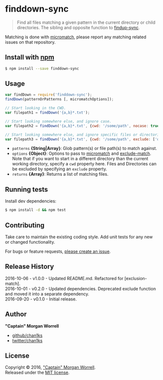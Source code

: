 # finddown-sync

> Find all files matching a given pattern in the current directory or child directories. The sibling and opposite function to [findup-sync].

Matching is done with [micromatch], please report any matching related issues on that repository.

## Install with [npm](npmjs.org)

```bash
$ npm install --save finddown-sync
```

## Usage

```js
var findDown = require('finddown-sync');
findDown(patternOrPatterns [, micromatchOptions]);

// Start looking in the CWD.
var filepath1 = findDown('{a,b}*.txt');

// Start looking somewhere else, and ignore case.
var filepath2 = findDown('{a,b}*.txt', {cwd: '/some/path', nocase: true});

// Start looking somewhere else, and ignore specific files or directories.
var filepath3 = findDown('{a,b}*.txt', {cwd: '/some/path', exclude: ['directory/', 'some.file']});
```

* `patterns` **{String|Array}**: Glob pattern(s) or file path(s) to match against.
* `options` **{Object}**: Options to pass to [micromatch] and [exclude-match]. Note that if you want to start in a different directory than the current working directory, specify a `cwd` property here. Files and Directories can be excluded by specifying an `exclude` property.
* `returns` **{Array}**: Returns a list of matching files.

## Running tests

Install dev dependencies:

```bash
$ npm install -d && npm test
```

## Contributing

Take care to maintain the existing coding style. Add unit tests for any new or changed functionality.

For bugs or feature requests, [please create an issue](https://github.com/chan1ks/finddown-sync/issues).

## Release History

2016-10-06 - v1.0.0 - Updated README.md. Refactored for [exclusion-match].  
2016-10-01 - v0.2.0 - Updated dependencies. Deprecated exclude function and moved it into a separate dependency.  
2016-09-20 - v0.1.0 - Initial release.  

## Author

**"Captain" Morgan Worrell**
 
+ [github/chan1ks](https://github.com/chan1ks)
+ [twitter/chan1ks](http://twitter.com/chan1ks)

## License

Copyright © 2016, ["Captain" Morgan Worrell](https://github.com/chan1ks).  
Released under the [MIT license](https://github.com/chan1ks/finddown-sync/blob/master/LICENSE).  

[micromatch]: http://github.com/jonschlinkert/micromatch
[findup-sync]: https://www.npmjs.com/package/findup-sync
[exclude-match]: https://www.npmjs.com/package/exclude-match